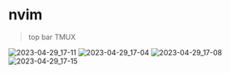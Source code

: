 # nvim
> top bar TMUX

![2023-04-29_17-11](https://user-images.githubusercontent.com/82561297/235297373-37da0035-7280-42b6-81c8-92911c0b92c5.png)
![2023-04-29_17-04](https://user-images.githubusercontent.com/82561297/235297100-d2535c59-0299-4e52-8d51-acdf4b72e056.png)
![2023-04-29_17-08](https://user-images.githubusercontent.com/82561297/235297225-a4184b69-86c7-4e27-8e7d-757a49f0865e.png)
![2023-04-29_17-15](https://user-images.githubusercontent.com/82561297/235297549-1ce0183c-d03b-4d44-a634-30eb6e3f2767.png)
